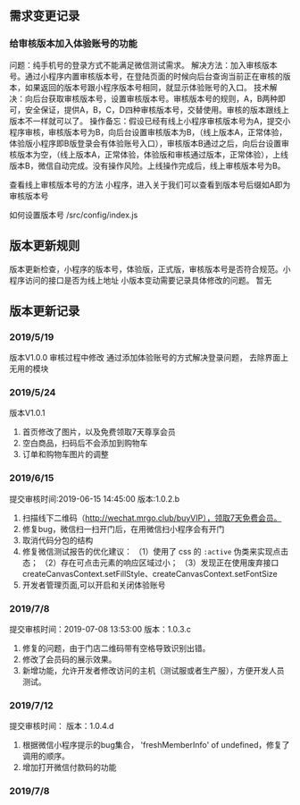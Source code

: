 
## 需求变更记录

### 给审核版本加入体验账号的功能

问题：纯手机号的登录方式不能满足微信测试需求。
解决方法：加入审核版本号。通过小程序内置审核版本号，在登陆页面的时候向后台查询当前正在审核的版本，如果返回的版本号跟小程序版本号相同，就显示体验账号的入口。
技术解决：向后台获取审核版本号，设置审核版本号。审核版本号的规则，A，B两种即可，安全保证，提供A，B，C，D四种审核版本号，交替使用。审核的版本跟线上版本不一样就可以了。
操作备忘：假设已经有线上小程序审核版本号为A，提交小程序审核，审核版本号为B，向后台设置审核版本为B，（线上版本A，正常体验，体验版小程序即B版登录会有体验账号入口），审核版本B通过之后，向后台设置审核版本为空，（线上版本A，正常体验，体验版和审核通过版本，正常体验），上线版本B，微信自动完成。没有操作风险。上线操作完成后，线上审核版本号为B。

查看线上审核版本号的方法
小程序，进入关于我们可以查看到版本号后缀如A即为审核版本号

如何设置版本号
/src/config/index.js


## 版本更新规则
版本更新检查，小程序的版本号，体验版，正式版，审核版本号是否符合规范。小程序访问的接口是否为线上地址
小版本变动需要记录具体修改的问题。
暂无

## 版本更新记录
### 2019/5/19
版本V1.0.0
审核过程中修改
通过添加体验账号的方式解决登录问题，
去除界面上无用的模块
### 2019/5/24
版本V1.0.1
1. 首页修改了图片，以及免费领取7天尊享会员
2. 空白商品，扫码后不会添加到购物车
3. 订单和购物车图片的调整
### 2019/6/15
提交审核时间:2019-06-15 14:45:00
版本:1.0.2.b
1. 扫描线下二维码（http://wechat.mrgo.club/buyVIP），领取7天免费会员。
2. 修复bug，微信扫一扫开门后，在用微信扫小程序会有开门
3. 取消代码分包的结构
4. 修复微信测试报告的优化建议：
（1）使用了 css 的 `:active` 伪类来实现点击态；
（2）存在可点击元素的响应区域过小；
（3）发现正在使用废弃接口createCanvasContext.setFillStyle、createCanvasContext.setFontSize
5. 开发者管理页面,可以开启和关闭体验账号
### 2019/7/8
提交审核时间：2019-07-08 13:53:00
版本：1.0.3.c
1. 修复的问题，由于门店二维码带有空格导致识别出错。
2. 修改了会员码的展示效果。
3. 新增功能，允许开发者修改访问的主机（测试服或者生产服），方便开发人员测试。

### 2019/7/12
提交审核时间：
版本：1.0.4.d
1. 根据微信小程序提示的bug集合， 'freshMemberInfo' of undefined，修复了调用的顺序。
2. 增加打开微信付款码的功能

### 2019/7/8








